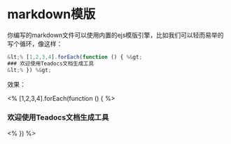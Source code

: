 # markdown模版

你编写的markdown文件可以使用内置的ejs模版引擎，比如我们可以轻而易举的写个循环，像这样：

```javascript
&lt;% [1,2,3,4].forEach(function () { %&gt;	
### 欢迎使用Teadocs文档生成工具
&lt;% }) %&gt;
```

效果：

<% [1,2,3,4].forEach(function () { %>
### 欢迎使用Teadocs文档生成工具
<% }) %>